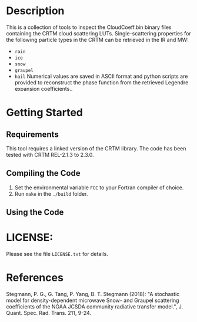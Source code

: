 # Description
This is a collection of tools to inspect the CloudCoeff.bin
binary files containing the CRTM cloud scattering LUTs.
Single-scattering properties for the following particle types
in the CRTM can be retrieved in the IR and MW:
- `rain`
- `ice`
- `snow`
- `graupel`
- `hail`
Numerical values are saved in ASCII format and python scripts
are provided to reconstruct the phase function from the 
retrieved Legendre exoansion coefficients.. 

# Getting Started

## Requirements
This tool requires a linked version of the CRTM library.
The code has been tested with CRTM REL-2.1.3 to 2.3.0.

## Compiling the Code
1. Set the environmental variable `FCC` to your Fortran compiler of choice.
2. Run `make` in the `./build` folder.

## Using the Code

# LICENSE:
Please see the file `LICENSE.txt` for details.

# References
Stegmann, P. G., G. Tang, P. Yang, B. T. Stegmann (2018): "A stochastic model for density-dependent microwave Snow- and Graupel scattering coefficients of the NOAA JCSDA community radiative transfer model.", J. Quant. Spec. Rad. Trans. 211, 9-24.

